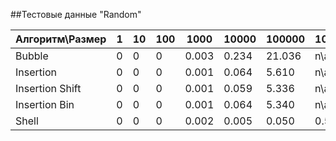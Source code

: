 
##Тестовые данные "Random"

| Алгоритм\Размер | 1 | 10 | 100 | 1000  | 10000 | 100000 | 1000000 |
|-----------------|---|----|-----|-------|-------|--------|---------|
| Bubble          | 0 | 0  | 0   | 0.003 | 0.234 | 21.036 | n\a     |
| Insertion       | 0 | 0  | 0   | 0.001 | 0.064 | 5.610  | n\a     |
| Insertion Shift | 0 | 0  | 0   | 0.001 | 0.059 | 5.336  | n\a     |
| Insertion Bin   | 0 | 0  | 0   | 0.001 | 0.064 | 5.340  | n\a     |
| Shell           | 0 | 0  | 0   | 0.002 | 0.005 | 0.050  | 0.514   |

